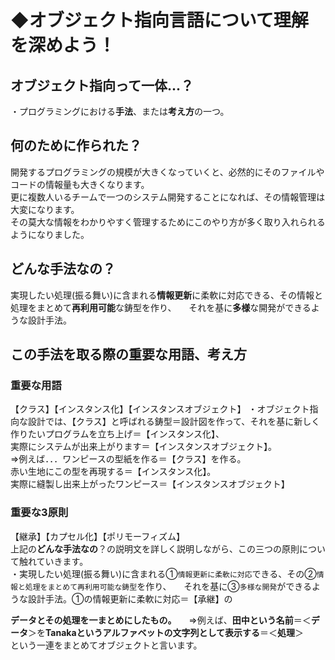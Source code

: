 # **◆オブジェクト指向言語**について理解を深めよう！
## オブジェクト指向って一体...？
・プログラミングにおける**手法**、または**考え方**の一つ。
## 何のために作られた？
開発するプログラミングの規模が大きくなっていくと、必然的にそのファイルやコードの情報量も大きくなります。    
更に複数人いるチームで一つのシステム開発することになれば、その情報管理は大変になります。   
その莫大な情報をわかりやすく管理するためにこのやり方が多く取り入れられるようになりました。
## どんな手法なの？
実現したい処理(振る舞い)に含まれる**情報更新**に柔軟に対応できる、その情報と処理をまとめて**再利用可能**な鋳型を作り、    
それを基に**多様**な開発ができるような設計手法。
## この手法を取る際の重要な用語、考え方
### 重要な用語
【クラス】【インスタンス化】【インスタンスオブジェクト】
・オブジェクト指向な設計では、【クラス】と呼ばれる鋳型＝設計図を作って、それを基に新しく作りたいプログラムを立ち上げ＝【インスタンス化】、    
実際にシステムが出来上がります＝【インスタンスオブジェクト】。   
⇒例えば．．．ワンピースの型紙を作る＝【クラス】を作る。    
赤い生地にこの型を再現する＝【インスタンス化】。    
実際に縫製し出来上がったワンピース＝【インスタンスオブジェクト】
### 重要な3原則
【継承】【カプセル化】【ポリモーフィズム】    
上記の**どんな手法なの**？の説明文を詳しく説明しながら、この三つの原則について触れていきます。    
・実現したい処理(振る舞い)に含まれる①`情報更新に柔軟に対応`できる、その②`情報と処理をまとめて再利用可能な鋳型`を作り、    
それを基に③`多様な開発`ができるような設計手法。①の情報更新に柔軟に対応＝【承継】の

**データとその処理を一まとめにしたもの。**    
⇒例えば、**田中という名前**＝＜**データ**＞を**Tanakaというアルファベットの文字列として表示する**＝＜**処理**＞    
という一連をまとめてオブジェクトと言います。 
